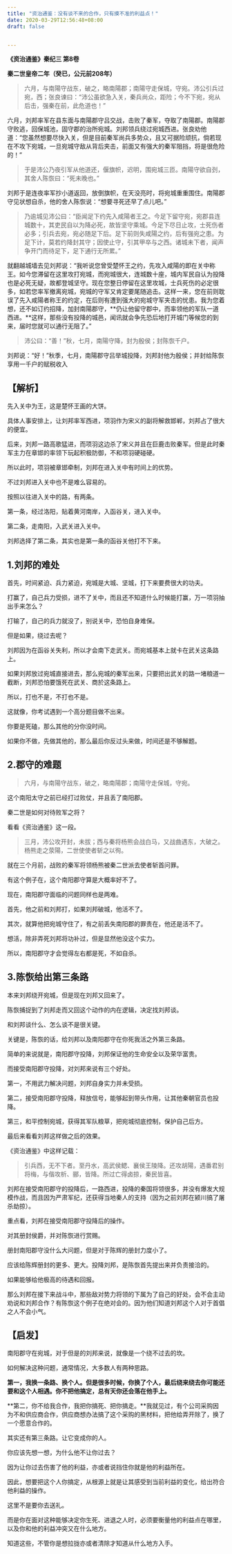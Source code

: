 ```yaml
---
title: "资治通鉴：没有谈不来的合作，只有摸不准的利益点！"
date: 2020-03-29T12:56:48+08:00
draft: false


---
```


 

**《资治通鉴》秦纪三 第8卷**

**秦二世皇帝二年（癸已，公元前208年）**

> 六月，与南陽守战东，破之，略南陽郡；南陽守走保城，守宛。沛公引兵过宛，西；张良谏曰：“沛公虽欲急入关，秦兵尚众，距险；今不下宛，宛从后击，强秦在前，此危道也！”

六月，刘邦率军在县东面与南陽郡守吕交战，击败了秦军，夺取了南陽郡。南陽郡守败逃，回保城池，固守郡的治所宛城。刘邦领兵绕过宛城西进。张良劝他道：“您虽然想要尽快入关，但是目前秦军尚兵多势众，且又可据险顽抗，倘若现在不攻下宛城，一旦宛城守敌从背后夹击，前面又有强大的秦军阻挡，将是很危险的！”

> 于是沛公乃夜引军从他道还，偃旗帜，迟明，围宛城三匝。南陽守欲自刭，其舍人陈恢曰：“死未晚也。”

刘邦于是连夜率军抄小道返回，放倒旗帜，在天没亮时，将宛城重重围住。南陽郡守见状想自杀，他的舍人陈恢说：“想要寻死还早了点儿吧。”

> 乃逾城见沛公曰：“臣闻足下约先入咸陽者王之。今足下留守宛，宛郡县连城数十，其吏民自以为降必死，故皆坚守乘城。今足下尽日止攻，士死伤者必多；引兵去宛，宛必随足下后。足下前则失咸陽之约，后有强宛之患。为足下计，莫若约降封其守；因使止守，引其甲卒与之西。诸城未下者，闻声争开门而待足下，足下通行无所累。”

就翻越城墙去见刘邦说：“我听说您曾受楚怀王之约，先攻入咸陽的即在关中称王。如今您滞留在这里攻打宛城，而宛城很大，连城数十座，城内军民自认为投降也是必死无疑，故都登城坚守。现在您整日停留在这里攻城，士兵死伤的必定很多，如若您率军撤离宛城，宛城的守军又肯定要尾随追击。这样一来，您在前则耽误了先入咸陽者称王的约定，在后则有遭到强大的宛城守军夹击的忧患。我为您着想，还不如订约招降，加封南陽郡守，**仍让他留守郡中，而率领他的军队一道西进。**这样，那些没有投降的城邑，闻讯就会争先恐后地打开城门等候您的到来，届时您就可以通行无阻了。”

> 沛公曰：“善！”秋，七月，南陽守降，封为殷侯；封陈恢千户。

刘邦说：“好！”秋季，七月，南陽郡守吕举城投降，刘邦封他为殷侯；并封给陈恢享用一千户的赋税收入 

## **【解析】**

先入关中为王，这是楚怀王画的大饼。

具体人事安排上，让刘邦率军西进，项羽作为宋义的副将解救邯郸，刘邦占了很大的便宜。

后来，刘邦一路高歌猛进，而项羽这边杀了宋义并且在巨鹿击败秦军。但是此时秦军主力在章邯的率领下玩起积极防御，不和项羽硬碰硬。

所以此时，项羽被章邯牵制，刘邦在进入关中有时间上的优势。

不过刘邦进入关中也不是难么容易的。

按照以往进入关中的路，有两条。



第一条，经过洛阳，贴着黄河南岸，入函谷关，进入关中。



第二条，走南阳，入武关进入关中。



刘邦选择了第二条，其实也是第一条的函谷关他打不下来。

## **1.刘邦的难处**

首先，时间紧迫、兵力紧迫，宛城是大城、坚城，打下来要费很大的功夫。



打赢了，自己兵力受损，进不了关中，而且还不知道什么时候能打赢，万一项羽抽出手来怎么？

打输了，自己的兵力就没了，别说关中，恐怕自身难保。

但是如果，绕过去呢？

刘邦因为在函谷关失利，所以才会南下走武关。而宛城基本上就卡在武关这条路上。

如果刘邦放过宛城直接进去，那么宛城的秦军出来，只要把出武关的路一堵粮道一截断，刘邦恐怕要饿死在武关、商於这条路上。

所以，打也不是，不打也不是。

这就像，你考试遇到一个高分题目做不出来。

你要是死磕，那么其他的分你没时间。

如果你不做，先做其他的，那么最后你反过头来做，时间还是不够解题。

## **2.郡守的难题**

> 六月，与南陽守战东，破之，略南陽郡；南陽守走保城，守宛。

这个南阳太守之前已经打过败仗，并且丢了南阳郡。

秦二世是如何对待败军之将？

看看《资治通鉴》这一段。

> 三月，沛公攻开封，未拔；西与秦将杨熊会战白马，又战曲遇东，大破之。杨熊走之荥陽，二世使使者斩之以徇。

就在三个月前，战败的秦军将领杨熊被秦二世派去使者斩首问罪。

有这个例子在，这个南阳郡守算是大概率好不了。

现在，南阳郡守面临的问题同样也是两难。

首先，他之前和刘邦打，如果刘邦破城，他活不了。

其次，就算他把宛城守住了，有之前丢失南阳郡的罪责在，他还是活不了。

想活，除非弄死刘邦将功补过，但是显然他没这个实力。

所以，南阳郡守才会觉得左右都是死，不如自杀。

## **3.陈恢给出第三条路**

本来刘邦绕开宛城，但是现在刘邦又回来了。

陈恢捕捉到了刘邦走而又回这个动作的内在逻辑，决定找刘邦谈。

和刘邦谈什么、怎么谈不是很关键。

关键是，陈恢的话，给刘邦以及南阳郡守在你死我活之外第三条路。

简单的来说就是，南阳郡守投降，刘邦保证他的生命安全以及荣华富贵。

而接受南阳郡守投降，对刘邦来说有三个好处。

第一，不用武力解决问题，刘邦自身实力并未受损。

第二，接受南阳郡守投降，释放信号，能够起到带头作用，让其他秦朝官员也投降。

第三，和平控制宛城，获得其军队粮草，把宛城彻底控制，保护自己后方。

最后来看看刘邦这样做之后的效果。

《资治通鉴》中这样记载：

> 引兵西，无不下者。至丹水，高武侯鳃、襄侯王陵降。还攻胡陽，遇番君别将梅，与偕攻析、郦，皆降。所过亡得卤掠，秦民皆喜。

刘邦在接受南阳郡守的投降后，一路西进，投降的秦国将领很多，并没有爆发大规模作战，而且因为严肃军纪，还获得当地秦人的支持（因为之前刘邦在颍川搞了屠杀劫掠）。

重点看，刘邦在接受南阳郡守投降后的操作。

对其册封侯爵，并对陈恢进行赏赐。

册封南阳郡守没什么大问题，但是对于陈辉的册封力度小了。

应该给陈辉册封的更多、更大。投降刘邦，是陈恢首先提出来并负责接洽的。

如果能够给他极高的待遇和回报。

那么刘邦在接下来战斗中，那些敌对势力将领的下属为了自己的好处，会不会主动劝说和刘邦合作？有陈恢这个例子在绝对会的。因为他们知道刘邦这个人对于首倡之人不会小气。

## **【启发】**

南阳郡守在宛城，对于但是的刘邦来说，就像是一个绕不过去的坎。

如何解决这种问题，通常情况，大多数人有两种思路。

**第一，我换一条路、换个人。但是很多时候，你换了个人，最后绕来绕去你可能还要和这个人相遇。你不把他搞定，总有天你还会落在他手上。**

**第二，你不给我合作，我把你搞死、把你搞走。**我就见过，有个公司采购因为不和供应商合作，供应商想办法搞了这个采购的黑材料，把他给弄开除了，换了一个愿意合作的。

其实还有第三条路。让它变成你的人。

你应该先想一想，为什么他不让你过去？

因为让你过去伤害了他的利益，亦或者说挡住你就是他的利益所在。

因此，想要把这个人你搞定，从根源上就是让其感受到当前利益的变化，给出符合他利益的操作。

这里不是要你去送礼。

而是你在面对这种能够决定你生死、进退之人时，必须要衡量他的利益点在哪里，以及你和他的利益冲突又在什么地方。



知道这些，不管你是想拉拢亦或者清除才知道从什么地方入手。